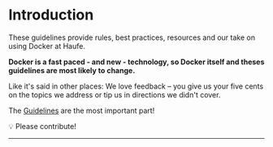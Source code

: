 Introduction
============

These guidelines provide rules, best practices, resources and our take on using Docker at Haufe.

__Docker is a fast paced - and new - technology, so Docker itself and theses guidelines are most likely to change.__

Like it's said in other places: We love feedback – you give us
your five cents on the topics we address or tip us in directions we didn't cover.

The [Guidelines](./Guidelines/Guidelines.md) are the most important part!

:bulb: Please contribute!

---


